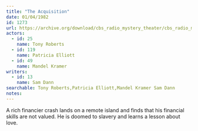 ```yaml
---
title: "The Acquisition"
date: 01/04/1982
id: 1273
url: https://archive.org/download/cbs_radio_mystery_theater/cbs_radio_mystery_theater-1251-1300.zip/cbs_radio_mystery_theater-1251-1300%2Fcbsrmt_1273_the_acquisition.mp3
actors:  
  - id: 25
    name: Tony Roberts  
  - id: 119
    name: Patricia Elliott  
  - id: 49
    name: Mandel Kramer
writers:  
  - id: 13
    name: Sam Dann
searchable: Tony Roberts,Patricia Elliott,Mandel Kramer Sam Dann
notes:  
---
```

A rich financier crash lands on a remote island and finds that his financial skills are not valued. He is doomed to slavery and learns a lesson about love.